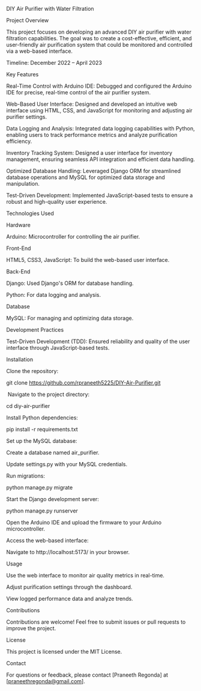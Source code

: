 DIY Air Purifier with Water Filtration

Project Overview

This project focuses on developing an advanced DIY air purifier with water filtration capabilities. The goal was to create a cost-effective, efficient, and user-friendly air purification system that could be monitored and controlled via a web-based interface.

Timeline: December 2022 – April 2023

Key Features

Real-Time Control with Arduino IDE: Debugged and configured the Arduino IDE for precise, real-time control of the air purifier system.

Web-Based User Interface: Designed and developed an intuitive web interface using HTML, CSS, and JavaScript for monitoring and adjusting air purifier settings.

Data Logging and Analysis: Integrated data logging capabilities with Python, enabling users to track performance metrics and analyze purification efficiency.

Inventory Tracking System: Designed a user interface for inventory management, ensuring seamless API integration and efficient data handling.

Optimized Database Handling: Leveraged Django ORM for streamlined database operations and MySQL for optimized data storage and manipulation.

Test-Driven Development: Implemented JavaScript-based tests to ensure a robust and high-quality user experience.

Technologies Used

Hardware

Arduino: Microcontroller for controlling the air purifier.

Front-End

HTML5, CSS3, JavaScript: To build the web-based user interface.

Back-End

Django: Used Django's ORM for database handling.

Python: For data logging and analysis.

Database

MySQL: For managing and optimizing data storage.

Development Practices

Test-Driven Development (TDD): Ensured reliability and quality of the user interface through JavaScript-based tests.

Installation

Clone the repository:

git clone https://github.com/rpraneeth5225/DIY-Air-Purifier.git

 Navigate to the project directory:

cd diy-air-purifier

Install Python dependencies:

pip install -r requirements.txt

Set up the MySQL database:

Create a database named air_purifier.

Update settings.py with your MySQL credentials.

Run migrations:

python manage.py migrate

Start the Django development server:

python manage.py runserver

Open the Arduino IDE and upload the firmware to your Arduino microcontroller.

Access the web-based interface:

Navigate to http://localhost:5173/ in your browser.

Usage

Use the web interface to monitor air quality metrics in real-time.

Adjust purification settings through the dashboard.

View logged performance data and analyze trends.

Contributions

Contributions are welcome! Feel free to submit issues or pull requests to improve the project.

License

This project is licensed under the MIT License.

Contact

For questions or feedback, please contact [Praneeth Regonda] at [praneethregonda@gmail.com].

